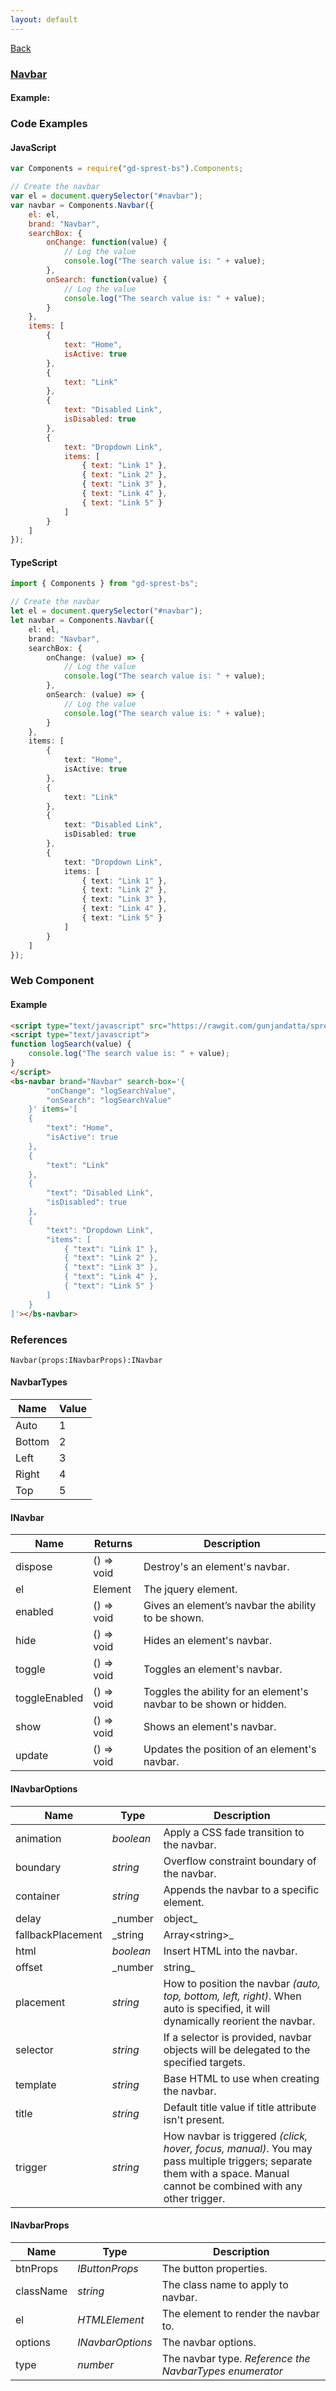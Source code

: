 ```yaml
---
layout: default
---
```

<div class="page-info" markdown="1">

[Back](/bs)

</div>

### [Navbar](https://getbootstrap.com/docs/4.1/components/navbar)

#### Example:

<div id="navbarDemo"></div>

### Code Examples

#### JavaScript
```js
var Components = require("gd-sprest-bs").Components;

// Create the navbar
var el = document.querySelector("#navbar");
var navbar = Components.Navbar({
    el: el,
    brand: "Navbar",
    searchBox: {
        onChange: function(value) {
            // Log the value
            console.log("The search value is: " + value);
        },
        onSearch: function(value) {
            // Log the value
            console.log("The search value is: " + value);
        }
    },
    items: [
        {
            text: "Home",
            isActive: true
        },
        {
            text: "Link"
        },
        {
            text: "Disabled Link",
            isDisabled: true
        },
        {
            text: "Dropdown Link",
            items: [
                { text: "Link 1" },
                { text: "Link 2" },
                { text: "Link 3" },
                { text: "Link 4" },
                { text: "Link 5" }
            ]
        }
    ]
});
```
#### TypeScript
```ts
import { Components } from "gd-sprest-bs";

// Create the navbar
let el = document.querySelector("#navbar");
let navbar = Components.Navbar({
    el: el,
    brand: "Navbar",
    searchBox: {
        onChange: (value) => {
            // Log the value
            console.log("The search value is: " + value);
        },
        onSearch: (value) => {
            // Log the value
            console.log("The search value is: " + value);
        }
    },
    items: [
        {
            text: "Home",
            isActive: true
        },
        {
            text: "Link"
        },
        {
            text: "Disabled Link",
            isDisabled: true
        },
        {
            text: "Dropdown Link",
            items: [
                { text: "Link 1" },
                { text: "Link 2" },
                { text: "Link 3" },
                { text: "Link 4" },
                { text: "Link 5" }
            ]
        }
    ]
});
```

### Web Component

#### Example

```html
<script type="text/javascript" src="https://rawgit.com/gunjandatta/sprest-bs/master/wc/dist/gd-sprest-bs.js"></script>
<script type="text/javascript">
function logSearch(value) {
    console.log("The search value is: " + value);
}
</script>
<bs-navbar brand="Navbar" search-box='{
        "onChange": "logSearchValue",
        "onSearch": "logSearchValue"
    }' items='[
    {
        "text": "Home",
        "isActive": true
    },
    {
        "text": "Link"
    },
    {
        "text": "Disabled Link",
        "isDisabled": true
    },
    {
        "text": "Dropdown Link",
        "items": [
            { "text": "Link 1" },
            { "text": "Link 2" },
            { "text": "Link 3" },
            { "text": "Link 4" },
            { "text": "Link 5" }
        ]
    }
]'></bs-navbar>
```

<bs-navbar brand="Navbar" search-box='{
        "onChange": "logSearchValue",
        "onSearch": "logSearchValue"
    }' items='[
    {
        "text": "Home",
        "isActive": true
    },
    {
        "text": "Link"
    },
    {
        "text": "Disabled Link",
        "isDisabled": true
    },
    {
        "text": "Dropdown Link",
        "items": [
            { "text": "Link 1" },
            { "text": "Link 2" },
            { "text": "Link 3" },
            { "text": "Link 4" },
            { "text": "Link 5" }
        ]
    }
]'></bs-navbar>

### References

```
Navbar(props:INavbarProps):INavbar
```

#### NavbarTypes

| Name | Value |
| --- | --- |
| Auto | 1 |
| Bottom | 2 |
| Left | 3 |
| Right | 4 |
| Top | 5 |

#### INavbar

| Name | Returns | Description |
| --- | --- | --- |
| dispose | () => void | Destroy's an element's navbar. |
| el | Element | The jquery element. |
| enabled | () => void | Gives an element’s navbar the ability to be shown. |
| hide | () => void | Hides an element's navbar. |
| toggle | () => void | Toggles an element's navbar. |
| toggleEnabled | () => void | Toggles the ability for an element's navbar to be shown or hidden. |
| show | () => void | Shows an element's navbar. |
| update | () => void | Updates the position of an element's navbar. |

#### INavbarOptions

| Name | Type | Description |
| --- | --- | --- |
| animation | _boolean_ | Apply a CSS fade transition to the navbar. |
| boundary | _string_ | Overflow constraint boundary of the navbar. |
| container | _string_ | Appends the navbar to a specific element. |
| delay | _number | object_ | Delay showing and hiding the navbar (ms) - does not apply to manual trigger type. |
| fallbackPlacement | _string | Array&lt;string&gt;_ | Allow to specify which position Popper will use on fallback. |
| html | _boolean_ | Insert HTML into the navbar. |
| offset | _number | string_ | Offset of the navbar relative to its target. |
| placement | _string_ | How to position the navbar _(auto, top, bottom, left, right)_. When auto is specified, it will dynamically reorient the navbar. |
| selector | _string_ | If a selector is provided, navbar objects will be delegated to the specified targets. |
| template | _string_ | Base HTML to use when creating the navbar. |
| title | _string_ | Default title value if title attribute isn't present. |
| trigger | _string_ | How navbar is triggered _(click, hover, focus, manual)_. You may pass multiple triggers; separate them with a space. Manual cannot be combined with any other trigger. |

#### INavbarProps

| Name | Type | Description |
| --- | --- | --- |
| btnProps | _IButtonProps_ | The button properties. |
| className | _string_ | The class name to apply to navbar. |
| el | _HTMLElement_ | The element to render the navbar to. |
| options | _INavbarOptions_ | The navbar options. |
| type | _number_ | The navbar type. _Reference the NavbarTypes enumerator_ |

<script src="https://rawgit.com/gunjandatta/sprest-bs/master/wc/dist/gd-sprest-bs.js"></script>
<script type="text/javascript">
    // Wait for the window to be loaded
    window.addEventListener("load", function() {
        function logSearchValue(value) {
            // Log the value
            console.log("The search value is: " + value);
        }

        // See if a navbar exists
        var navbar = document.querySelector("#navbarDemo");
        if(navbar) {
            // Render the navbar
            $REST.Components.Navbar({
                el: navbar,
                brand: "Navbar",
                searchBox: {
                    onChange: logSearchValue,
                    onSearch: logSearchValue
                },
                items: [
                    {
                        text: "Home",
                        isActive: true
                    },
                    {
                        text: "Link"
                    },
                    {
                        text: "Disabled Link",
                        isDisabled: true
                    },
                    {
                        text: "Dropdown Link",
                        items: [
                            { text: "Link 1" },
                            { text: "Link 2" },
                            { text: "Link 3" },
                            { text: "Link 4" },
                            { text: "Link 5" }
                        ]
                    }
                ]
            });
        }
    });
</script>